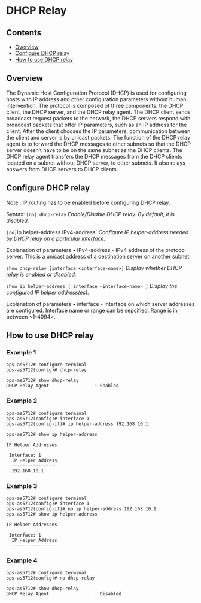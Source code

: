 # DHCP Relay

## Contents
   - [Overview](#overview)
   - [Configure DHCP relay](#configure-dhcp-relay)
   - [How to use DHCP relay](#how-to-use-dhcp-relay)

## Overview
The Dynamic Host Configuration Protocol (DHCP) is used for configuring hosts with IP address and other configuration parameters without human intervention. The protocol is composed of three components: the DHCP client, the DHCP server, and the DHCP relay agent.
The DHCP client sends broadcast request packets to the network, the DHCP servers respond with broadcast packets that offer IP parameters, such as an IP address for the client.
After the client chooses the IP parameters, communication between the client and server is by unicast packets.
The function of the DHCP relay agent is to forward the DHCP messages to other subnets so that the DHCP server doesn’t have to be on the same subnet as the DHCP clients. The DHCP relay agent transfers the DHCP messages from the DHCP clients located on a subnet without DHCP server, to other subnets. It also relays answers from DHCP servers to DHCP clients.

## Configure DHCP relay
Note : IP routing has to be enabled before configuring DHCP relay.

Syntax:
`[no] dhcp-relay`
*Enable/Disable DHCP relay. By default, it is disabled.*

`[no]`ip helper-address IPv4-address`
*Configure IP helper-address needed by DHCP relay on a particular interface.*

Explanation of parameters
•   IPv4-address - IPv4 address of the protocol server. This is a unicast address of a destination server on another subnet.

`show dhcp-relay [interface <interface-name>]`
*Display whether DHCP relay is enabled or disabled.*

`show ip helper-address [ interface <interface-name> ]`
*Display the configured IP helper address(es).*

Explanation of parameters
•   interface <interface-name> - Interface on which server addresses are configured. Interface name or range can be sepcified. Range is in between <1-4094>.

## How to use DHCP relay

### Example 1

```
ops-as5712# configure terminal
ops-as5712(config)# dhcp-relay

ops-as5712# show dhcp-relay
DHCP Relay Agent                 : Enabled
```

### Example 2

```
ops-as5712# configure terminal
ops-as5712(config)# interface 1
ops-as5712(config-if)# ip helper-address 192.168.10.1

ops-as5712# show ip helper-address

IP Helper Addresses

 Interface: 1
  IP Helper Address
  -----------------
  192.168.10.1
```
### Example 3

```
ops-as5712# configure terminal
ops-as5712(config)# interface 1
ops-as5712(config-if)# no ip helper-address 192.168.10.1
ops-as5712# show ip helper-address

IP Helper Addresses

 Interface: 1
  IP Helper Address
  -----------------
```

### Example 4

```
ops-as5712# configure terminal
ops-as5712(config)# no dhcp-relay

ops-as5712# show dhcp-relay
DHCP Relay Agent                 : Disabled
```
